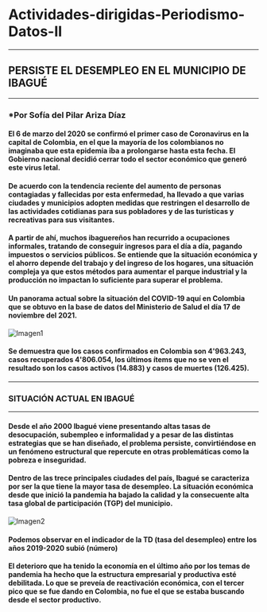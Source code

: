 # Actividades-dirigidas-Periodismo-Datos-II
---
## PERSISTE EL DESEMPLEO EN EL MUNICIPIO DE IBAGUÉ   
---
### *Por Sofía del Pilar Ariza Díaz

#### El 6 de marzo del 2020 se confirmó el primer caso de Coronavirus en la capital de Colombia, en el que la mayoría de los colombianos no imaginaba que esta epidemia iba a prolongarse hasta esta fecha. El Gobierno nacional decidió cerrar todo el sector económico que generó este virus letal. 
#### De acuerdo con la tendencia reciente del aumento de personas contagiadas y fallecidas por esta enfermedad, ha llevado a que varias ciudades y municipios adopten medidas que restringen el desarrollo de las actividades cotidianas para sus pobladores y de las turísticas y recreativas para sus visitantes.
#### A partir de ahí, muchos ibaguereños han recurrido a ocupaciones informales, tratando de conseguir ingresos para el día a día, pagando impuestos o servicios públicos. Se entiende que la situación económica y el ahorro depende del trabajo y del ingreso de los hogares, una situación compleja ya que estos métodos para aumentar el parque industrial y la producción no impactan lo suficiente para superar el problema.


#### Un panorama actual sobre la situación del COVID-19 aquí en Colombia que se obtuvo en la base de datos del Ministerio de Salud el día 17 de noviembre del 2021. 
![Imagen1](https://user-images.githubusercontent.com/94479721/143928832-095776d4-df08-47e2-af4d-0e21151e870e.png)

#### Se demuestra que los casos confirmados en Colombia son 4'963.243, casos recuperados 4'806.054, los últimos ítems que no se ven el resultado son los casos activos (14.883) y casos de muertes (126.425). 
---
### SITUACIÓN ACTUAL EN IBAGUÉ
---
#### Desde el año 2000 Ibagué viene presentando altas tasas de desocupación, subempleo e informalidad y a pesar de las distintas estrategias que se han diseñado, el problema persiste, convirtiéndose en un fenómeno estructural que repercute en otras problemáticas como la pobreza e inseguridad.
#### Dentro de las trece principales ciudades del país, Ibagué se caracteriza por ser la que tiene la mayor tasa de desempleo. La situación económica desde que inició la pandemia ha bajado la calidad y la consecuente alta tasa global de participación (TGP) del municipio. 
![Imagen2](https://user-images.githubusercontent.com/94479721/143929057-4957d672-45fd-4527-b632-280144bb212e.png)

#### Podemos observar en el indicador de la TD (tasa del desempleo) entre los años 2019-2020 subió (número) 
#### El deterioro que ha tenido la economía en el último año por los temas de pandemia ha hecho que la estructura empresarial y productiva esté debilitada. Lo que se preveía de reactivación económica, con el tercer pico que se fue dando en Colombia, no fue el que se estaba buscando desde el sector productivo.

